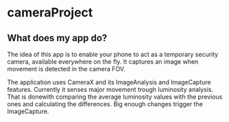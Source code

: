 # cameraProject
## What does my app do?

The idea of this app is to enable your phone to act as a temporary security camera, available everywhere on the fly.
It captures an image when movement is detected in the camera FOV.

The application uses CameraX and its ImageAnalysis and ImageCapture features. Currently it senses major movement trough luminosity analysis. 
That is donewith comparing the average luminosity values with the previous ones and calculating the differences. Big enough changes trigger the ImageCapture.
